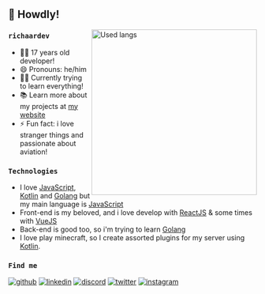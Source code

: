<h2>👋 Howdly!</h2>

<div>
<img align="right" alt="Used langs" width="335" 
     src="https://github-readme-stats.vercel.app/api/top-langs/?username=richaardev&layout=compact&show_icons=true&theme=tokyonight&hide_border=true">
</div>
<div>

<h3><code>richaardev</code></h3>

-   👨‍💻 17 years old developer!
-   😄 Pronouns: he/him
-   🚶‍♂️  Currently trying to learn everything!
-   📚 Learn more about my projects at <a href="https://richaardev.vercel.app/" target="_blank">my website</a>
-   ⚡ Fun fact: i love stranger things and passionate about aviation!

</div>
<div>
    <h3><code>Technologies</code></h3>
    <ul>
        <li>
            I love <a href="javascript.com">JavaScript</a>, <a href="kotlinlang.org">Kotlin</a> and <a href="go.dev">Golang</a>
            but my main language is <a href="javascript.com">JavaScript</a>
        </li>
        <li>
            Front-end is my beloved, and i love develop with <a href="https://reactjs.org/">ReactJS</a> & some times with <a href="https://vuejs.org">VueJS</a>
        </li>
        <li>
            Back-end is good too, so i'm trying to learn <a href="go.dev">Golang</a>
        </li>
        <li>
            I love play minecraft, so I create assorted plugins for my server using <a href="kotlinlang.org">Kotlin</a>.
        </li>
    </ul>
</div>

### `Find me`
[![github](https://skillicons.dev/icons?i=github)](https://github.com/richaardev)
[![linkedin](https://skillicons.dev/icons?i=linkedin)](https://www.linkedin.com/in/richaardev/)
[![discord](https://skillicons.dev/icons?i=discord)](https://discord.gg/h2R5zfQW3B)
[![twitter](https://skillicons.dev/icons?i=twitter)](https://twitter.com/richaardev)
[![instagram](https://skillicons.dev/icons?i=instagram)](https://instagram.com/richaardev)


<!-- Organization is important!! -->

